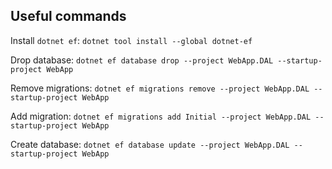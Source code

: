 ﻿## Useful commands

Install `dotnet ef`:
`dotnet tool install --global dotnet-ef`

Drop database:
`dotnet ef database drop --project WebApp.DAL --startup-project WebApp`

Remove migrations:
`dotnet ef migrations remove --project WebApp.DAL --startup-project WebApp`

Add migration:
`dotnet ef migrations add Initial --project WebApp.DAL --startup-project WebApp`

Create database:
`dotnet ef database update --project WebApp.DAL --startup-project WebApp`